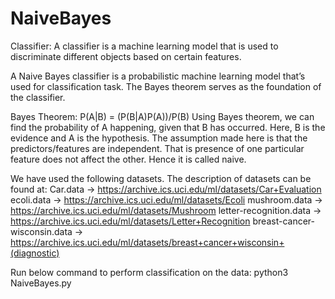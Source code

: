 # NaiveBayes
Classifier: A classifier is a machine learning model that is used to discriminate different objects based on certain features.

A Naive Bayes classifier is a probabilistic machine learning model that’s used for classification task. The Bayes theorem serves as the foundation of the classifier.

Bayes Theorem:
P(A|B) = (P(B|A)P(A))/P(B)
Using Bayes theorem, we can find the probability of A happening, given that B has occurred. Here, B is the evidence and A is the hypothesis. The assumption made here is that the predictors/features are independent. That is presence of one particular feature does not affect the other. Hence it is called naive.

We have used the following datasets. The description of datasets can be found at:
Car.data -> https://archive.ics.uci.edu/ml/datasets/Car+Evaluation
ecoli.data -> https://archive.ics.uci.edu/ml/datasets/Ecoli
mushroom.data -> https://archive.ics.uci.edu/ml/datasets/Mushroom
letter-recognition.data -> https://archive.ics.uci.edu/ml/datasets/Letter+Recognition
breast-cancer-wisconsin.data -> https://archive.ics.uci.edu/ml/datasets/breast+cancer+wisconsin+(diagnostic)

Run below command to perform classification on the data:
python3 NaiveBayes.py
